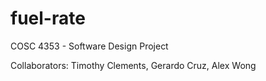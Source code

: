 # fuel-rate
COSC 4353 - Software Design Project

Collaborators: Timothy Clements, Gerardo Cruz, Alex Wong
